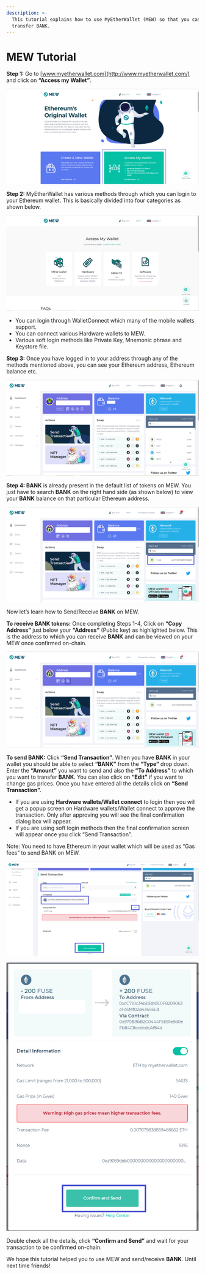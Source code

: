 ```yaml
---
description: >-
  This tutorial explains how to use MyEtherWallet (MEW) so that you can view and
  transfer BANK.
---
```


# MEW Tutorial

**Step 1:** Go to [www.myetherwallet.com](http://www.myetherwallet.com/) and click on **“Access my Wallet”**.

![](../../.gitbook/assets/2%20%283%29.png)

**Step 2:** MyEtherWallet has various methods through which you can login to your Ethereum wallet. This is basically divided into four categories as shown below.

![](../../.gitbook/assets/1%20%282%29.png)

* You can login through WalletConnect which many of the mobile wallets support.
* You can connect various Hardware wallets to MEW.
* Various soft login methods like Private Key, Mnemonic phrase and Keystore file.

**Step 3:** Once you have logged in to your address through any of the methods mentioned above, you can see your Ethereum address, Ethereum balance etc.

![](../../.gitbook/assets/6%20%283%29.png)

**Step 4: BANK** is already present in the default list of tokens on MEW. You just have to search **BANK** on the right hand side \(as shown below\) to view your **BANK** balance on that particular Ethereum address.

![](../../.gitbook/assets/7%20%282%29.png)

Now let’s learn how to Send/Receive **BANK** on MEW.

**To receive BANK tokens:** Once completing Steps 1-4, Click on **“Copy Address”** just below your **“Address”** \(Public key\) as highlighted below. This is the address to which you can receive **BANK** and can be viewed on your MEW once confirmed on-chain.

![](../../.gitbook/assets/8.png)

**To send BANK:** Click **“Send Transaction”**. When you have **BANK** in your wallet you should be able to select **“BANK”** from the **“Type”** drop down. Enter the **“Amount”** you want to send and also the **“To Address”** to which you want to transfer **BANK**. You can also click on **“Edit”** if you want to change gas prices. Once you have entered all the details click on **“Send Transaction”.**

* If you are using **Hardware wallets/Wallet connect** to login then you will get a popup screen on Hardware wallets/Wallet connect to approve the transaction. Only after approving you will see the final confirmation dialog box will appear.
*  If you are using soft login methods then the final confirmation screen will appear once you click “Send Transaction”.

Note: You need to have Ethereum in your wallet which will be used as “Gas fees” to send BANK on MEW.

![](../../.gitbook/assets/9%20%282%29.png)

![](../../.gitbook/assets/10%20%281%29.png)

Double check all the details, click **“Confirm and Send”** and wait for your transaction to be confirmed on-chain.

We hope this tutorial helped you to use MEW and send/receive **BANK**. Until next time friends!


